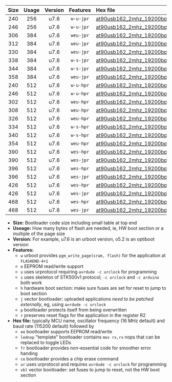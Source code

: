 |Size|Usage|Version|Features|Hex file|
|:-:|:-:|:-:|:-:|:--|
|240|256|u7.6|`w-u-jpr`|[at90usb162_2mhz_19200bps_ur_vbl.hex](https://raw.githubusercontent.com/stefanrueger/urboot/main//at90usb162_2mhz_19200bps_ur_vbl.hex)|
|246|256|u7.6|`w-u-jpr`|[at90usb162_2mhz_19200bps_lednop_ur_vbl.hex](https://raw.githubusercontent.com/stefanrueger/urboot/main//at90usb162_2mhz_19200bps_lednop_ur_vbl.hex)|
|306|384|u7.6|`weu-jpr`|[at90usb162_2mhz_19200bps_ee_ur_vbl.hex](https://raw.githubusercontent.com/stefanrueger/urboot/main//at90usb162_2mhz_19200bps_ee_ur_vbl.hex)|
|312|384|u7.6|`weu-jpr`|[at90usb162_2mhz_19200bps_ee_lednop_ur_vbl.hex](https://raw.githubusercontent.com/stefanrueger/urboot/main//at90usb162_2mhz_19200bps_ee_lednop_ur_vbl.hex)|
|330|384|u7.6|`weu-jpr`|[at90usb162_2mhz_19200bps_ee_lednop_fr_ur_vbl.hex](https://raw.githubusercontent.com/stefanrueger/urboot/main//at90usb162_2mhz_19200bps_ee_lednop_fr_ur_vbl.hex)|
|338|384|u7.6|`w-s-jpr`|[at90usb162_2mhz_19200bps_vbl.hex](https://raw.githubusercontent.com/stefanrueger/urboot/main//at90usb162_2mhz_19200bps_vbl.hex)|
|344|384|u7.6|`w-s-jpr`|[at90usb162_2mhz_19200bps_lednop_vbl.hex](https://raw.githubusercontent.com/stefanrueger/urboot/main//at90usb162_2mhz_19200bps_lednop_vbl.hex)|
|358|384|u7.6|`weu-jpr`|[at90usb162_2mhz_19200bps_ee_lednop_fr_ce_ur_vbl.hex](https://raw.githubusercontent.com/stefanrueger/urboot/main//at90usb162_2mhz_19200bps_ee_lednop_fr_ce_ur_vbl.hex)|
|240|512|u7.6|`w-u-hpr`|[at90usb162_2mhz_19200bps_ur.hex](https://raw.githubusercontent.com/stefanrueger/urboot/main//at90usb162_2mhz_19200bps_ur.hex)|
|246|512|u7.6|`w-u-hpr`|[at90usb162_2mhz_19200bps_lednop_ur.hex](https://raw.githubusercontent.com/stefanrueger/urboot/main//at90usb162_2mhz_19200bps_lednop_ur.hex)|
|302|512|u7.6|`weu-hpr`|[at90usb162_2mhz_19200bps_ee_ur.hex](https://raw.githubusercontent.com/stefanrueger/urboot/main//at90usb162_2mhz_19200bps_ee_ur.hex)|
|308|512|u7.6|`weu-hpr`|[at90usb162_2mhz_19200bps_ee_lednop_ur.hex](https://raw.githubusercontent.com/stefanrueger/urboot/main//at90usb162_2mhz_19200bps_ee_lednop_ur.hex)|
|326|512|u7.6|`weu-hpr`|[at90usb162_2mhz_19200bps_ee_lednop_fr_ur.hex](https://raw.githubusercontent.com/stefanrueger/urboot/main//at90usb162_2mhz_19200bps_ee_lednop_fr_ur.hex)|
|334|512|u7.6|`w-s-hpr`|[at90usb162_2mhz_19200bps.hex](https://raw.githubusercontent.com/stefanrueger/urboot/main//at90usb162_2mhz_19200bps.hex)|
|340|512|u7.6|`w-s-hpr`|[at90usb162_2mhz_19200bps_lednop.hex](https://raw.githubusercontent.com/stefanrueger/urboot/main//at90usb162_2mhz_19200bps_lednop.hex)|
|354|512|u7.6|`weu-hpr`|[at90usb162_2mhz_19200bps_ee_lednop_fr_ce_ur.hex](https://raw.githubusercontent.com/stefanrueger/urboot/main//at90usb162_2mhz_19200bps_ee_lednop_fr_ce_ur.hex)|
|390|512|u7.6|`wes-hpr`|[at90usb162_2mhz_19200bps_ee.hex](https://raw.githubusercontent.com/stefanrueger/urboot/main//at90usb162_2mhz_19200bps_ee.hex)|
|390|512|u7.6|`wes-jpr`|[at90usb162_2mhz_19200bps_ee_vbl.hex](https://raw.githubusercontent.com/stefanrueger/urboot/main//at90usb162_2mhz_19200bps_ee_vbl.hex)|
|396|512|u7.6|`wes-hpr`|[at90usb162_2mhz_19200bps_ee_lednop.hex](https://raw.githubusercontent.com/stefanrueger/urboot/main//at90usb162_2mhz_19200bps_ee_lednop.hex)|
|396|512|u7.6|`wes-jpr`|[at90usb162_2mhz_19200bps_ee_lednop_vbl.hex](https://raw.githubusercontent.com/stefanrueger/urboot/main//at90usb162_2mhz_19200bps_ee_lednop_vbl.hex)|
|426|512|u7.6|`wes-hpr`|[at90usb162_2mhz_19200bps_ee_lednop_fr.hex](https://raw.githubusercontent.com/stefanrueger/urboot/main//at90usb162_2mhz_19200bps_ee_lednop_fr.hex)|
|426|512|u7.6|`wes-jpr`|[at90usb162_2mhz_19200bps_ee_lednop_fr_vbl.hex](https://raw.githubusercontent.com/stefanrueger/urboot/main//at90usb162_2mhz_19200bps_ee_lednop_fr_vbl.hex)|
|468|512|u7.6|`wes-hpr`|[at90usb162_2mhz_19200bps_ee_lednop_fr_ce.hex](https://raw.githubusercontent.com/stefanrueger/urboot/main//at90usb162_2mhz_19200bps_ee_lednop_fr_ce.hex)|
|468|512|u7.6|`wes-jpr`|[at90usb162_2mhz_19200bps_ee_lednop_fr_ce_vbl.hex](https://raw.githubusercontent.com/stefanrueger/urboot/main//at90usb162_2mhz_19200bps_ee_lednop_fr_ce_vbl.hex)|

- **Size:** Bootloader code size including small table at top end
- **Useage:** How many bytes of flash are needed, ie, HW boot section or a multiple of the page size
- **Version:** For example, u7.6 is an urboot version, o5.2 is an optiboot version
- **Features:**
  + `w` urboot provides `pgm_write_page(sram, flash)` for the application at `FLASHEND-4+1`
  + `e` EEPROM read/write support
  + `u` uses urprotocol requiring `avrdude -c urclock` for programming
  + `s` uses skeleton of STK500v1 protocol; `-c urclock` and `-c arduino` both work
  + `h` hardware boot section: make sure fuses are set for reset to jump to boot section
  + `j` vector bootloader: uploaded applications *need to be patched externally*, eg, using `avrdude -c urclock`
  + `p` bootloader protects itself from being overwritten
  + `r` preserves reset flags for the application in the register R2
- **Hex file:** typically MCU name, oscillator frequency (16 MHz default) and baud rate (115200 default) followed by
  + `ee` bootloader supports EEPROM read/write
  + `lednop` "template" bootloader contains `mov rx,rx` nops that can be replaced to toggle LEDs
  + `fr` bootloader provides non-essential code for smoother error handing
  + `ce` bootloader provides a chip erase command
  + `ur` uses urprotocol and requires `avrdude -c urclock` for programming
  + `vbl` vector bootloader: set fuses to jump to reset, not the HW boot section
